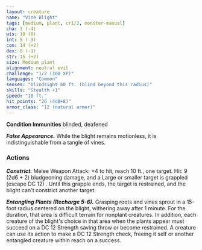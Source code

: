 ```yaml
---
layout: creature
name: "Vine Blight"
tags: [medium, plant, cr1/2, monster-manual]
cha: 3 (-4)
wis: 10 (0)
int: 5 (-3)
con: 14 (+2)
dex: 8 (-1)
str: 15 (+2)
size: Medium plant
alignment: neutral evil
challenge: "1/2 (100 XP)"
languages: "Common"
senses: "blindsight 60 ft. (blind beyond this radius)"
skills: "Stealth +1"
speed: "10 ft."
hit_points: "26 (4d8+8)"
armor_class: "12 (natural armor)"
---
```


**Condition Immunities** blinded, deafened

***False Appearance.*** While the blight remains motionless, it is indistinguishable from a tangle of vines.

### Actions

***Constrict.*** Melee Weapon Attack: +4 to hit, reach 10 ft., one target. Hit: 9 (2d6 + 2) bludgeoning damage, and a Large or smaller target is grappled (escape DC 12) . Until this grapple ends, the target is restrained, and the blight can't constrict another target.

***Entangling Plants (Recharge 5-6).*** Grasping roots and vines sprout in a 15-foot radius centered on the blight, withering away after 1 minute. For the duration, that area is difficult terrain for nonplant creatures. In addition, each creature of the blight's choice in that area when the plants appear must succeed on a DC 12 Strength saving throw or become restrained. A creature can use its action to make a DC 12 Strength check, freeing it self or another entangled creature within reach on a success.
